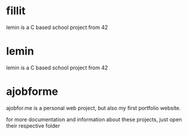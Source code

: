 # fillit
lemin is a C based school project from 42

# lemin
lemin is a C based school project from 42

# ajobforme

ajobfor.me is a personal web project, but also my first portfolio website.

for more documentation and information about these projects, just open their respective folder
